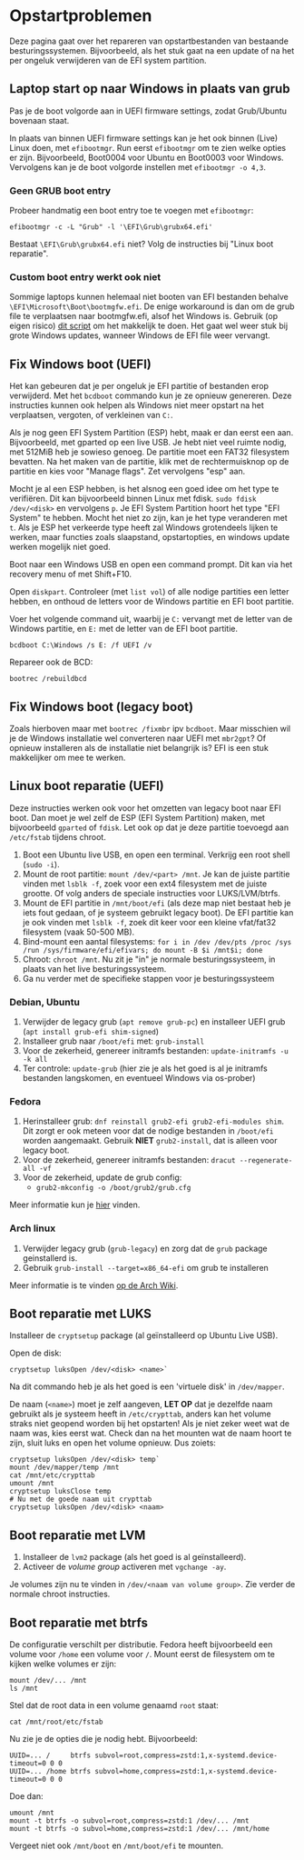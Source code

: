 # Opstartproblemen

Deze pagina gaat over het repareren van opstartbestanden van bestaande besturingssystemen. Bijvoorbeeld, als het stuk gaat na een update of na het per ongeluk verwijderen van de EFI system partition.

## Laptop start op naar Windows in plaats van grub

Pas je de boot volgorde aan in UEFI firmware settings, zodat Grub/Ubuntu bovenaan staat.

In plaats van binnen UEFI firmware settings kan je het ook binnen (Live) Linux doen, met `efibootmgr`. Run eerst `efibootmgr` om te zien welke opties er zijn. Bijvoorbeeld, Boot0004 voor Ubuntu en Boot0003 voor Windows. Vervolgens kan je de boot volgorde instellen met `efibootmgr -o 4,3`.

### Geen GRUB boot entry

Probeer handmatig een boot entry toe te voegen met `efibootmgr`:
```
efibootmgr -c -L "Grub" -l '\EFI\Grub\grubx64.efi'
```

Bestaat `\EFI\Grub\grubx64.efi` niet? Volg de instructies bij "Linux boot reparatie".

### Custom boot entry werkt ook niet

Sommige laptops kunnen helemaal niet booten van EFI bestanden behalve `\EFI\Microsoft\Boot\bootmgfw.efi`. De enige workaround is dan om de grub file te verplaatsen naar bootmgfw.efi, alsof het Windows is. Gebruik (op eigen risico) [dit script](https://github.com/UvA-FNWI/byod-scripts/blob/master/fix-grub-uefi.sh) om het makkelijk te doen. Het gaat wel weer stuk bij grote Windows updates, wanneer Windows de EFI file weer vervangt.

## Fix Windows boot (UEFI)

Het kan gebeuren dat je per ongeluk je EFI partitie of bestanden erop verwijderd. Met het `bcdboot` commando kun je ze opnieuw genereren. Deze instructies kunnen ook helpen als Windows niet meer opstart na het verplaatsen, vergoten, of verkleinen van `C:`.

Als je nog geen EFI System Partition (ESP) hebt, maak er dan eerst een aan. Bijvoorbeeld, met gparted op een live USB. Je hebt niet veel ruimte nodig, met 512MiB heb je sowieso genoeg. De partitie moet een FAT32 filesystem bevatten. Na het maken van de partitie, klik met de rechtermuisknop op de partitie en kies voor "Manage flags". Zet vervolgens "esp" aan.

Mocht je al een ESP hebben, is het alsnog een goed idee om het type te verifiëren. Dit kan bijvoorbeeld binnen Linux met fdisk. `sudo fdisk /dev/<disk>` en vervolgens `p`. Je EFI System Partition hoort het type "EFI System" te hebben. Mocht het niet zo zijn, kan je het type veranderen met `t`. Als je ESP het verkeerde type heeft zal Windows grotendeels lijken te werken, maar functies zoals slaapstand, opstartopties, en windows update werken mogelijk niet goed.

Boot naar een Windows USB en open een command prompt. Dit kan via het recovery menu of met Shift+F10.

Open `diskpart`. Controleer (met `list vol`) of alle nodige partities een letter hebben, en onthoud de letters voor de Windows partitie en EFI boot partitie.

Voer het volgende command uit, waarbij je `C:` vervangt met de letter van de Windows partitie, en `E:` met de letter van de EFI boot partitie.
```
bcdboot C:\Windows /s E: /f UEFI /v
```

Repareer ook de BCD:
```
bootrec /rebuildbcd
```

## Fix Windows boot (legacy boot)

Zoals hierboven maar met `bootrec /fixmbr` ipv `bcdboot`. Maar misschien wil je de Windows installatie wel converteren naar UEFI met `mbr2gpt`? Of opnieuw installeren als de installatie niet belangrijk is? EFI is een stuk makkelijker om mee te werken.

## Linux boot reparatie (UEFI)

Deze instructies werken ook voor het omzetten van legacy boot naar EFI boot. Dan moet je wel zelf de ESP (EFI System Partition) maken, met bijvoorbeeld `gparted` of `fdisk`. Let ook op dat je deze partitie toevoegd aan `/etc/fstab` tijdens chroot.

1. Boot een Ubuntu live USB, en open een terminal. Verkrijg een root shell (`sudo -i`).
2. Mount de root partitie: `mount /dev/<part> /mnt`. Je kan de juiste partitie vinden met `lsblk -f`, zoek voor een ext4 filesystem met de juiste grootte. Of volg anders de speciale instructies voor LUKS/LVM/btrfs.
3. Mount de EFI partitie in `/mnt/boot/efi` (als deze map niet bestaat heb je iets fout gedaan, of je systeem gebruikt legacy boot). De EFI partitie kan je ook vinden met `lsblk -f`, zoek dit keer voor een kleine vfat/fat32 filesystem (vaak 50-500 MB).
4. Bind-mount een aantal filesystems: `for i in /dev /dev/pts /proc /sys /run /sys/firmware/efi/efivars; do mount -B $i /mnt$i; done`
5. Chroot: `chroot /mnt`. Nu zit je "in" je normale besturingssysteem, in plaats van het live besturingssysteem.
6. Ga nu verder met de specifieke stappen voor je besturingssysteem

### Debian, Ubuntu

1. Verwijder de legacy grub (`apt remove grub-pc`) en installeer UEFI grub (`apt install grub-efi shim-signed`)
2. Installeer grub naar `/boot/efi` met: `grub-install`
3. Voor de zekerheid, genereer initramfs bestanden: `update-initramfs -u -k all`
4. Ter controle: `update-grub` (hier zie je als het goed is al je initramfs bestanden langskomen, en eventueel Windows via os-prober)

### Fedora

1. Herinstalleer grub: `dnf reinstall grub2-efi grub2-efi-modules shim`. Dit zorgt er ook meteen voor dat de nodige bestanden in `/boot/efi` worden aangemaakt. Gebruik **NIET** `grub2-install`, dat is alleen voor legacy boot.
2. Voor de zekerheid, genereer initramfs bestanden: `dracut --regenerate-all -vf`
3. Voor de zekerheid, update de grub config:
    - `grub2-mkconfig -o /boot/grub2/grub.cfg`

Meer informatie kun je [hier](https://docs.fedoraproject.org/en-US/quick-docs/bootloading-with-grub2/#installing-grub-2-configuration-on-uefi-system) vinden.

### Arch linux
1. Verwijder legacy grub (`grub-legacy`) en zorg dat de `grub` package geinstallerd is.
2. Gebruik `grub-install --target=x86_64-efi` om grub te installeren

Meer informatie is te vinden [op de Arch Wiki](https://wiki.archlinux.org/title/GRUB).

## Boot reparatie met LUKS

Installeer de `cryptsetup` package (al geïnstalleerd op Ubuntu Live USB).

Open de disk:
```
cryptsetup luksOpen /dev/<disk> <name>`
```
Na dit commando heb je als het goed is een 'virtuele disk' in `/dev/mapper`.

De naam (`<name>`) moet je zelf aangeven, **LET OP** dat je dezelfde naam gebruikt als je systeem heeft in `/etc/crypttab`, anders kan het volume straks niet geopend worden bij het opstarten! Als je niet zeker weet wat de naam was, kies eerst wat. Check dan na het mounten wat de naam hoort te zijn, sluit luks en open het volume opnieuw. Dus zoiets:
```
cryptsetup luksOpen /dev/<disk> temp`
mount /dev/mapper/temp /mnt
cat /mnt/etc/crypttab
umount /mnt
cryptsetup luksClose temp
# Nu met de goede naam uit crypttab
cryptsetup luksOpen /dev/<disk> <naam>
```

## Boot reparatie met LVM

1. Installeer de `lvm2` package (als het goed is al geïnstalleerd).
2. Activeer de *volume group* activeren met `vgchange -ay`.

Je volumes zijn nu te vinden in `/dev/<naam van volume group>`. Zie verder de normale chroot instructies.

## Boot reparatie met btrfs

De configuratie verschilt per distributie. Fedora heeft bijvoorbeeld een volume voor `/home` een volume voor `/`. Mount eerst de filesystem om te kijken welke volumes er zijn:
```
mount /dev/... /mnt
ls /mnt
```
Stel dat de root data in een volume genaamd `root` staat:
```
cat /mnt/root/etc/fstab
```
Nu zie je de opties die je nodig hebt. Bijvoorbeeld:
```
UUID=... /     btrfs subvol=root,compress=zstd:1,x-systemd.device-timeout=0 0 0
UUID=... /home btrfs subvol=home,compress=zstd:1,x-systemd.device-timeout=0 0 0
```
Doe dan:
```
umount /mnt
mount -t btrfs -o subvol=root,compress=zstd:1 /dev/... /mnt
mount -t btrfs -o subvol=home,compress=zstd:1 /dev/... /mnt/home
```

Vergeet niet ook `/mnt/boot` en `/mnt/boot/efi` te mounten.
